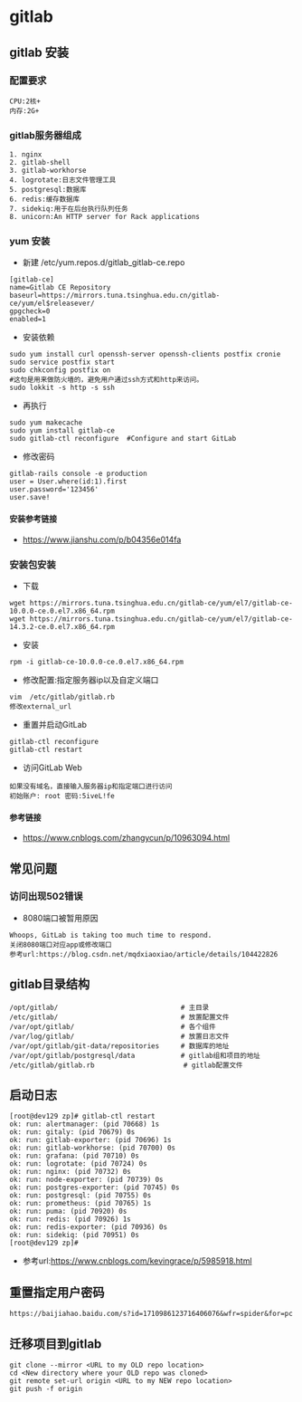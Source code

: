 # gitlab
## gitlab 安装
### 配置要求
```
CPU:2核+
内存:2G+
```

### gitlab服务器组成
```
1. nginx
2. gitlab-shell
3. gitlab-workhorse
4. logrotate:日志文件管理工具
5. postgresql:数据库
6. redis:缓存数据库
7. sidekiq:用于在后台执行队列任务
8. unicorn:An HTTP server for Rack applications
```


### yum 安装
- 新建 /etc/yum.repos.d/gitlab_gitlab-ce.repo
```
[gitlab-ce]
name=Gitlab CE Repository
baseurl=https://mirrors.tuna.tsinghua.edu.cn/gitlab-ce/yum/el$releasever/
gpgcheck=0
enabled=1
```

- 安装依赖
```
sudo yum install curl openssh-server openssh-clients postfix cronie
sudo service postfix start
sudo chkconfig postfix on
#这句是用来做防火墙的，避免用户通过ssh方式和http来访问。
sudo lokkit -s http -s ssh
```

- 再执行
```
sudo yum makecache
sudo yum install gitlab-ce
sudo gitlab-ctl reconfigure  #Configure and start GitLab
```

- 修改密码
```
gitlab-rails console -e production
user = User.where(id:1).first
user.password='123456'
user.save!
```


#### 安装参考链接
- https://www.jianshu.com/p/b04356e014fa

### 安装包安装
- 下载
```
wget https://mirrors.tuna.tsinghua.edu.cn/gitlab-ce/yum/el7/gitlab-ce-10.0.0-ce.0.el7.x86_64.rpm
wget https://mirrors.tuna.tsinghua.edu.cn/gitlab-ce/yum/el7/gitlab-ce-14.3.2-ce.0.el7.x86_64.rpm
```

- 安装
```
rpm -i gitlab-ce-10.0.0-ce.0.el7.x86_64.rpm
```

- 修改配置:指定服务器ip以及自定义端口
```
vim  /etc/gitlab/gitlab.rb
修改external_url
```

- 重置并启动GitLab
```
gitlab-ctl reconfigure
gitlab-ctl restart
```

- 访问GitLab Web
```
如果没有域名，直接输入服务器ip和指定端口进行访问
初始账户: root 密码:5iveL!fe
```

#### 参考链接
- https://www.cnblogs.com/zhangycun/p/10963094.html



## 常见问题
### 访问出现502错误
- 8080端口被暂用原因
```
Whoops, GitLab is taking too much time to respond.
关闭8080端口对应app或修改端口
参考url:https://blog.csdn.net/mqdxiaoxiao/article/details/104422826
```

## gitlab目录结构
```
/opt/gitlab/ 　　                          # 主目录
/etc/gitlab/ 　　                          # 放置配置文件
/var/opt/gitlab/ 　　                      # 各个组件
/var/log/gitlab/ 　　                      # 放置日志文件
/var/opt/gitlab/git-data/repositories 　　 # 数据库的地址　　
/var/opt/gitlab/postgresql/data 　　       # gitlab组和项目的地址
/etc/gitlab/gitlab.rb                      # gitlab配置文件
```

## 启动日志
```
[root@dev129 zp]# gitlab-ctl restart
ok: run: alertmanager: (pid 70668) 1s
ok: run: gitaly: (pid 70679) 0s
ok: run: gitlab-exporter: (pid 70696) 1s
ok: run: gitlab-workhorse: (pid 70700) 0s
ok: run: grafana: (pid 70710) 0s
ok: run: logrotate: (pid 70724) 0s
ok: run: nginx: (pid 70732) 0s
ok: run: node-exporter: (pid 70739) 0s
ok: run: postgres-exporter: (pid 70745) 0s
ok: run: postgresql: (pid 70755) 0s
ok: run: prometheus: (pid 70765) 1s
ok: run: puma: (pid 70920) 0s
ok: run: redis: (pid 70926) 1s
ok: run: redis-exporter: (pid 70936) 0s
ok: run: sidekiq: (pid 70951) 0s
[root@dev129 zp]#
```
- 参考url:https://www.cnblogs.com/kevingrace/p/5985918.html

## 重置指定用户密码
```
https://baijiahao.baidu.com/s?id=1710986123716406076&wfr=spider&for=pc
```

## 迁移项目到gitlab
```
git clone --mirror <URL to my OLD repo location>
cd <New directory where your OLD repo was cloned>
git remote set-url origin <URL to my NEW repo location>
git push -f origin
```
